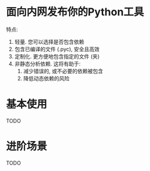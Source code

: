 # 面向内网发布你的Python工具

特点:

1. 轻量. 您可以选择是否包含依赖
2. 包含已编译的文件 (.pyc), 安全且高效
3. 定制化. 更方便地包含指定的文件 (夹)
4. 非静态分析依赖. 这将有助于:
    1. 减少错误的, 或不必要的依赖被包含
    2. 降低动态依赖的风险

# 基本使用

TODO

# 进阶场景

TODO
